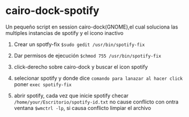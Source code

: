 # cairo-dock-spotify
Un pequeño script en session cairo-dock(GNOME),el cual soluciona las multiples instancias de spotify y el icono inactivo  

1. Crear un spotfy-fix ```$sudo gedit /usr/bin/spotify-fix```

2. Dar permisos de ejecución ```$chmod 755 /usr/bin/spotify-fix```  

2. click-derecho sobre cairo-dock y buscar el icon spotify

3. selecionar spotify y donde dice ```comando para lanazar al hacer click ``` poner ```exec spotify-fix```

4. abrir spotify, cada vez que inicie spotify checar ```/home/your/Escritorio/spotify-id.txt``` no cause conflicto con ontra ventana ```$wmctrl -lp```, si causa conflicto limpiar el archivo


